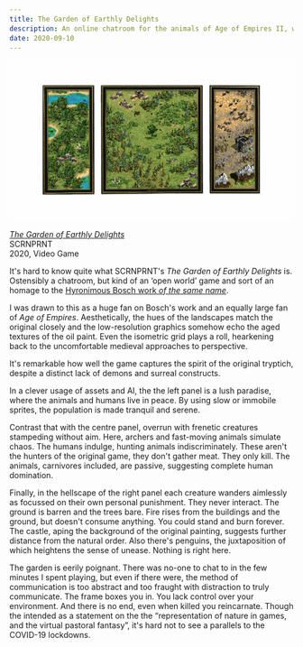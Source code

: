```yaml
---
title: The Garden of Earthly Delights
description: An online chatroom for the animals of Age of Empires II, with a contemptuous twist.
date: 2020-09-10
---
```


![A typical scene from The Garden of Earthly Delights, where animals and people inhabit three low-resolution landscapes: a paradise, a savannah and a hellscape](../assets/garden-of-earthly-delights.gif)  

[<cite>The Garden of Earthly Delights</cite>](http://scrnprnt.ca/EarthlyDelightsPresskit.html)  
SCRNPRNT  
2020, Video Game

It's hard to know quite what SCRNPRNT's <cite>The Garden of Earthly Delights</cite> is.
Ostensibly a chatroom,
but kind of an ‘open world’ game
and sort of an homage to the [Hyronimous Bosch work <cite>of the same name</cite>](https://www.museodelprado.es/en/the-collection/art-work/the-garden-of-earthly-delights/02388242-6d6a-4e9e-a992-e1311eab3609).

I was drawn to this as a huge fan on Bosch's work and an equally large fan of <cite>Age of Empires</cite>.
Aesthetically,
the hues of the landscapes match the original closely
and the low-resolution graphics somehow echo the aged textures of the oil paint.
Even the isometric grid plays a roll,
hearkening back to the uncomfortable medieval approaches to perspective.

It's remarkable how well the game captures the spirit of the original tryptich,
despite a distinct lack of demons and surreal constructs.

In a clever usage of assets and AI,
the the left panel is a lush paradise,
where the animals and humans live in peace.
By using slow or immobile sprites,
the population is made tranquil and serene.

Contrast that with the centre panel,
overrun with frenetic creatures stampeding without aim.
Here, archers and fast-moving animals simulate chaos.
The humans indulge,
hunting animals indiscriminately.
These aren't the hunters of the original game,
they don't gather meat.
They only kill.
The animals,
carnivores included,
are passive,
suggesting complete human domination.

Finally,
in the hellscape of the right panel each creature wanders aimlessly
as focussed on their own personal punishment.
They never interact.
The ground is barren and the trees bare.
Fire rises from the buildings and the ground,
but doesn't consume anything.
You could stand and burn forever.
The castle,
aping the background of the original painting,
suggests further distance from the natural order.
Also there's penguins,
the juxtaposition of which heightens the sense of unease.
Nothing is right here.

The garden is eerily poignant.
There was no-one to chat to in the few minutes I spent playing,
but even if there were,
the method of communication is too abstract
and too fraught with distraction to truly communicate.
The frame boxes you in.
You lack control over your environment.
And there is no end, even when killed you reincarnate.
Though the intended as a statement on the the
“representation of nature in games, and the virtual pastoral fantasy”,
it's hard not to see a parallels to the COVID-19 lockdowns.
